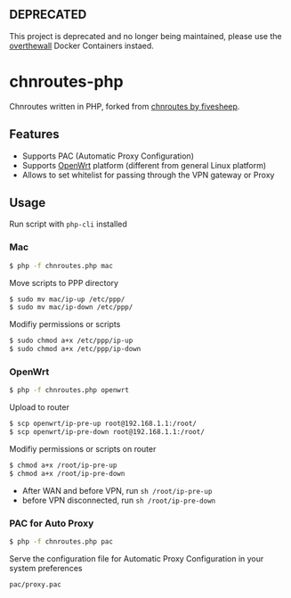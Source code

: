 
## DEPRECATED

This project is deprecated and no longer being maintained, please use the [overthewall](https://github.com/ychongsaytc/docker-images/tree/master/overthewall) Docker Containers instaed.

# chnroutes-php

Chnroutes written in PHP, forked from [chnroutes by fivesheep](https://github.com/fivesheep/chnroutes).

## Features

- Supports PAC (Automatic Proxy Configuration)
- Supports [OpenWrt](https://openwrt.org/) platform (different from general Linux platform)
- Allows to set whitelist for passing through the VPN gateway or Proxy

## Usage

Run script with `php-cli` installed

### Mac

```sh
$ php -f chnroutes.php mac
```

Move scripts to PPP directory

```sh
$ sudo mv mac/ip-up /etc/ppp/
$ sudo mv mac/ip-down /etc/ppp/
```

Modifiy permissions or scripts

```sh
$ sudo chmod a+x /etc/ppp/ip-up
$ sudo chmod a+x /etc/ppp/ip-down
```

### OpenWrt

```sh
$ php -f chnroutes.php openwrt
```

Upload to router

```sh
$ scp openwrt/ip-pre-up root@192.168.1.1:/root/
$ scp openwrt/ip-pre-down root@192.168.1.1:/root/
```

Modifiy permissions or scripts on router

```sh
$ chmod a+x /root/ip-pre-up
$ chmod a+x /root/ip-pre-down
```

- After WAN and before VPN, run `sh /root/ip-pre-up`
- before VPN disconnected, run `sh /root/ip-pre-down`

### PAC for Auto Proxy

```sh
$ php -f chnroutes.php pac
```

Serve the configuration file for Automatic Proxy Configuration in your system preferences

```
pac/proxy.pac
```

